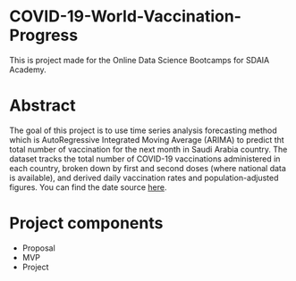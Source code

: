 # COVID-19-World-Vaccination-Progress
This is project made for the Online Data Science Bootcamps for SDAIA Academy.

# Abstract
The goal of this project is to use time series analysis forecasting method which is AutoRegressive Integrated Moving Average (ARIMA) to predict tht total
number of vaccination for the next month in Saudi Arabia country. The dataset tracks the total number of COVID-19 vaccinations administered in each country,
broken down by first and second doses (where national data is available), and derived daily vaccination rates and population-adjusted figures. You can find
the date source [here](https://www.kaggle.com/gpreda/covid-world-vaccination-progress?select=country_vaccinations.csv).

# Project components

- Proposal
- MVP
- Project



